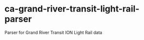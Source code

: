 ca-grand-river-transit-light-rail-parser
========================================

Parser for Grand River Transit ION Light Rail data
